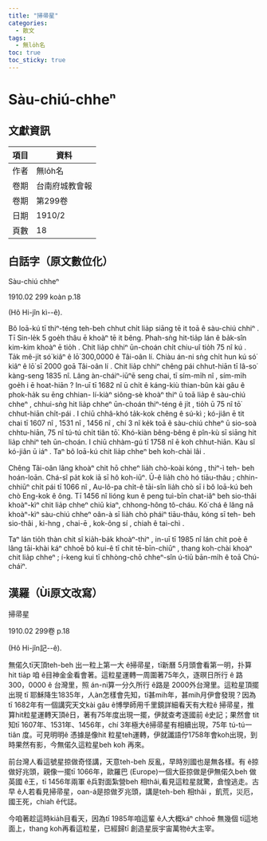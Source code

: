 ```yaml
---
title: "掃帚星"
categories:
  - 散文
tags:
  - 無lo̍h名
toc: true
toc_sticky: true
---
```


# Sàu-chiú-chheⁿ

## 文獻資訊

| 項目 | 資料 |
|---|---|
| 作者 | 無lo̍h名 |
| 卷期 | 台南府城教會報 |
| 卷期 | 第299卷 |
| 日期 | 1910/2 |
| 頁數 | 18 |

## 白話字（原文數位化）

Sàu-chiú chheⁿ

1910.02 299 koàn p.18

(Hô Hi-jîn kì--ê).

Bô loā-kú tī thiⁿ-téng teh-beh chhut chi̍t lia̍p siāng tē it toā ê sàu-chiú chhiⁿ . Tī Sin-le̍k 5 goe̍h thâu ē khoàⁿ tē it bêng. Phah-sǹg hit-tia̍p lán ê ba̍k-sîn kim-kim khoàⁿ ē tio̍h . Chit lia̍p chhiⁿ ūn-choán chi̍t chiu-uî tio̍h 75 nî kú . Ta̍k mê-ji̍t só͘ kiâⁿ ê lō͘ 300,0000 ê Tâi-oân lí. Chiàu án-ni sǹg chi̍t hun kú só͘ kiâⁿ ê lō͘ sī 2000 goā Tâi-oân lí . Chit lia̍p chhiⁿ chêng pái chhut-hiān tī Iâ-so͘ kàng-seng 1835 nî. Lâng àn-cháiⁿ-iūⁿē seng chai, tī sím-mi̍h nî , sím-mi̍h goe̍h i ē hoat-hiān ? In-uī tī 1682 nî ū chi̍t ê káng-kiù thian-bûn kài gâu ê phok-ha̍k su ēng chhian- lí-kiàⁿ siông-sè khoàⁿ thiⁿ ū toā lia̍p ê sàu-chiú chheⁿ , chhui-sǹg hit lia̍p chheⁿ ūn-choán thiⁿ-téng ê ji̍t , tio̍h ū 75 nî tō͘ chhut-hiān chi̍t-pái . I chiū chhâ-khó ta̍k-kok chêng ê sú-kì ; kó-jiân ē tit chai tī 1607 nî , 1531 nî , 1456 nî , chí 3 nî ke̍k toā ê sàu-chiú chheⁿ ū sio-soà chhtu-hiān, 75 nî tú-tú chi̍t tiân tō͘. Khó-kiàn bêng-bêng ê pîn-kù sī siāng hit lia̍p chhiⁿ teh ūn-choán. I chiū chhàm-gú tī 1758 nî ē koh chhut-hiān. Kàu sî kó-jiân ū iáⁿ . Taⁿ bô loā-kú chit lia̍p chheⁿ beh koh-chài lâi .

Chêng Tâi-oân lâng khoàⁿ chit hō chheⁿ lia̍h chò-koài kóng , thiⁿ-ì teh- beh hoán-loān. Chá-sî pa̍t kok iā sī hô koh-iūⁿ. Ū-ê lia̍h chò hó tiāu-thâu ; chhin-chhiūⁿ chi̍t pái tī 1066 nî , Au-lô-pa chi̍t-ê tāi-sîn lia̍h chò sī i bô loā-kú beh chò Eng-kok ê ông. Tī 1456 nî lióng kun ê peng tuì-bīn chat-iâⁿ beh sio-thâi khoàⁿ-kìⁿ chit lia̍p chheⁿ chiū kiaⁿ, chhong-hông tô-cháu. Kó͘ chá ê lâng nā khoàⁿ-kìⁿ sàu-chiú chheⁿ oân-à sī lia̍h chò pháiⁿ tiāu-thâu, kóng sī teh- beh sio-thâi , ki-hng , chai-ē , kok-ông sí , chiah ê tai-chì .

Taⁿ lán tio̍h thàn chit sî kia̍h-ba̍k khoàⁿ-thiⁿ , in-uī tī 1985 nî lán chit poè ê lâng tāi-khài káⁿ chhoē bô kui-ê tī chit tē-bīn-chiūⁿ , thang koh-chài khoàⁿ chit lia̍p chheⁿ ; í-keng kui tī chhòng-chō chheⁿ-sîn ú-tiū bān-mi̍h ê toā Chú-cháiⁿ.

## 漢羅（Ùi原文改寫）

掃帚星

1910.02 299卷 p.18

(Hô Hi-jîn記--ê).

無偌久tī天頂teh-beh 出一粒上第一大 ê掃帚星，tī新曆 5月頭會看第一明，扑算hit tia̍p 咱 ê目神金金看會著。這粒星運轉一周圍著75年久，逐暝日所行 ê 路300，0000 ê 台灣里，照 án-ni算一分久所行 ê路是 2000外台灣里。這粒星頂擺出現 tī 耶穌降生1835年，人àn怎樣會先知，tī甚mih年，甚mih月伊會發現？因為tī 1682年有一個講究天文kài gâu ê博學師用千里鏡詳細看天有大粒ê 掃帚星，推算hit粒星運轉天頂ê日，著有75年度出現一擺，伊就查考逐國前 ê史記；果然會 tit知tī 1607年、1531年、1456年，chí 3年極大ê掃帚星有相續出現，75年 tú-tú一tiân 度。可見明明ê 憑據是像hit 粒星teh運轉，伊就讖語佇1758年會koh出現，到時果然有影，今無偌久這粒星beh koh 再來。

前台灣人看這號星掠做奇怪講，天意teh-beh 反亂，早時別國也是無各樣。有 ê掠做好兆頭，親像一擺tī 1066年，歐羅巴 (Europe)一個大臣掠做是伊無偌久beh 做英國 ê王，tī 1456年兩軍 ê兵對面紮營beh 相thâi,看見這粒星就驚，倉惶逃走。古早 ê人若看見掃帚星，oan-á是掠做歹兆頭，講是teh-beh 相thâi ，飢荒，災厄，國王死，chiah ê代誌。

今咱著趁這時kia̍h目看天，因為tī 1985年咱這輩 ê人大概káⁿ chhoē 無幾個 tī這地面上，thang koh再看這粒星，已經歸tī 創造星辰宇宙萬物ê大主宰。
